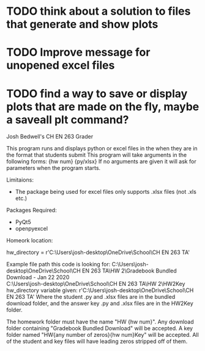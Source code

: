 # TODO think about a solution to files that generate and show plots
# TODO Improve message for unopened excel files
# TODO find a way to save or display plots that are made on the fly, maybe a saveall plt command?

Josh Bedwell's CH EN 263 Grader

This program runs and displays python or excel files in the when they are in the format that students submit
This program will take arguments in the following forms:
  {hw num} {py/xlsx}
If no arguments are given it will ask for parameters when the program starts.

Limitaions:
- The package being used for excel files only supports .xlsx files (not .xls etc.)

Packages Required:
- PyQt5
- openpyexcel

Homeork location:

hw_directory = r'C:\Users\josh-desktop\OneDrive\School\CH EN 263 TA'

Example file path this code is looking for:
  C:\Users\josh-desktop\OneDrive\School\CH EN 263 TA\HW 2\Gradebook Bundled Download - Jan 22 2020\
  C:\Users\josh-desktop\OneDrive\School\CH EN 263 TA\HW 2\HW2Key
hw_directory variable given:
  r'C:\Users\josh-desktop\OneDrive\School\CH EN 263 TA'
Where the student .py and .xlsx files are in the bundled download folder, and the answer key .py and .xlsx files are in
the HW2Key folder.

The homework folder must have the name "HW {hw num}".
Any download folder containing "Gradebook Bundled Download" will be accepted.
A key folder named "HW{any number of zeros}{hw num}Key" will be accepted.
All of the student and key files will have leading zeros stripped off of them.
